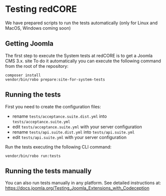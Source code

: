 Testing redCORE
==========

We have prepared scripts to run the tests automatically (only for Linux and MacOS, Windows coming soon)

## Getting Joomla
The first step to execute the System tests at redCORE is to get a Joomla CMS 3.x. site To do it automatically you can execute the following command from the root of the repository:

```
composer install
vendor/bin/robo prepare:site-for-system-tests
```

## Running the tests

First you need to create the configuration files:

- rename `tests/acceptance.suite.dist.yml` into `tests/acceptance.suite.yml`
- edit `tests/acceptance.suite.yml` with your server configuration
- rename `tests/api.suite.dist.yml` into `tests/api.suite.yml`
- edit `tests/api.suite.yml` with your server configuration

Run the tests executing the following CLI command:

```
vendor/bin/robo run:tests
```

## Running the tests manually
You can also run tests manually in any platform. See detailed instructions at: https://docs.joomla.org/Testing_Joomla_Extensions_with_Codeception
